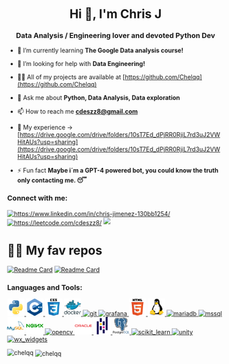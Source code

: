 <h1 align="center">Hi 👋, I'm Chris J</h1>
<h3 align="center">Data Analysis / Engineering lover and devoted Python Dev</h3>

- 🌱 I’m currently learning **The Google Data analysis course!**

- 🤝 I’m looking for help with **Data Engineering!**

- 👨‍💻 All of my projects are available at [https://github.com/Chelqq](https://github.com/Chelqq)

- 💬 Ask me about **Python, Data Analysis, Data exploration**

- 📫 How to reach me **cdeszz8@gmail.com**

- 📄 My experience -> [https://drive.google.com/drive/folders/10sT7Ed_dPjRR0RjiL7rd3uJ2VWHitAUs?usp=sharing](https://drive.google.com/drive/folders/10sT7Ed_dPjRR0RjiL7rd3uJ2VWHitAUs?usp=sharing)

- ⚡ Fun fact **Maybe i´m a GPT-4 powered bot, you could know the truth only contacting me. 😴**

<h3 align="left">Connect with me:</h3>
<p align="left">
<a href="https://linkedin.com/in/https://www.linkedin.com/in/chris-jimenez-130bb1254/" target="blank"><img align="center" src="https://raw.githubusercontent.com/rahuldkjain/github-profile-readme-generator/master/src/images/icons/Social/linked-in-alt.svg" alt="https://www.linkedin.com/in/chris-jimenez-130bb1254/" height="30" width="40" /></a>
<a href="https://leetcode.com/cdeszz8/" target="blank"><img align="center" src="https://raw.githubusercontent.com/rahuldkjain/github-profile-readme-generator/master/src/images/icons/Social/leet-code.svg" alt="https://leetcode.com/cdeszz8/" height="30" width="40" /></a>
<img src="{https://img.shields.io/badge/-Hackerrank-2EC866?style=for-the-badge&logo=HackerRank&logoColor=white}" />
</p>

# 🧑‍💻 My fav repos
[![Readme Card](https://github-readme-stats.vercel.app/api/pin/?username=chelqq&repo=Certifications&theme=transparent)](https://github.com/Chelqq/Certifications)
[![Readme Card](https://github-readme-stats.vercel.app/api/pin/?username=chelqq&repo=DataStructures_Lecture-CUCEI&theme=transparent)](https://github.com/Chelqq/DataStructures_Lecture-CUCEI)

<h3 align="left">Languages and Tools:</h3>
<p align="left"> 
<a href="https://www.python.org" target="_blank" rel="noreferrer"> <img src="https://raw.githubusercontent.com/devicons/devicon/master/icons/python/python-original.svg" alt="python" width="40" height="40"/> </a>
<a href="https://www.w3schools.com/cpp/" target="_blank" rel="noreferrer"> <img src="https://raw.githubusercontent.com/devicons/devicon/master/icons/cplusplus/cplusplus-original.svg" alt="cplusplus" width="40" height="40"/> </a>
<a href="https://www.w3schools.com/css/" target="_blank" rel="noreferrer"> <img src="https://raw.githubusercontent.com/devicons/devicon/master/icons/css3/css3-original-wordmark.svg" alt="css3" width="40" height="40"/> </a> 
<a href="https://www.docker.com/" target="_blank" rel="noreferrer"> <img src="https://raw.githubusercontent.com/devicons/devicon/master/icons/docker/docker-original-wordmark.svg" alt="docker" width="40" height="40"/> </a>
<a href="https://git-scm.com/" target="_blank" rel="noreferrer"> <img src="https://www.vectorlogo.zone/logos/git-scm/git-scm-icon.svg" alt="git" width="40" height="40"/> </a>
<a href="https://grafana.com" target="_blank" rel="noreferrer"> <img src="https://www.vectorlogo.zone/logos/grafana/grafana-icon.svg" alt="grafana" width="40" height="40"/> </a>
<a href="https://www.w3.org/html/" target="_blank" rel="noreferrer"> <img src="https://raw.githubusercontent.com/devicons/devicon/master/icons/html5/html5-original-wordmark.svg" alt="html5" width="40" height="40"/> </a> 
<a href="https://www.linux.org/" target="_blank" rel="noreferrer"> <img src="https://raw.githubusercontent.com/devicons/devicon/master/icons/linux/linux-original.svg" alt="linux" width="40" height="40"/> </a>
<a href="https://mariadb.org/" target="_blank" rel="noreferrer"> <img src="https://www.vectorlogo.zone/logos/mariadb/mariadb-icon.svg" alt="mariadb" width="40" height="40"/> </a>
<a href="https://www.microsoft.com/en-us/sql-server" target="_blank" rel="noreferrer"> <img src="https://www.svgrepo.com/show/303229/microsoft-sql-server-logo.svg" alt="mssql" width="40" height="40"/> </a>
<a href="https://www.mysql.com/" target="_blank" rel="noreferrer"> <img src="https://raw.githubusercontent.com/devicons/devicon/master/icons/mysql/mysql-original-wordmark.svg" alt="mysql" width="40" height="40"/> </a> <a href="https://www.nginx.com" target="_blank" rel="noreferrer"> <img src="https://raw.githubusercontent.com/devicons/devicon/master/icons/nginx/nginx-original.svg" alt="nginx" width="40" height="40"/> </a> 
<a href="https://opencv.org/" target="_blank" rel="noreferrer"> <img src="https://www.vectorlogo.zone/logos/opencv/opencv-icon.svg" alt="opencv" width="40" height="40"/> </a>
<a href="https://www.oracle.com/" target="_blank" rel="noreferrer"> <img src="https://raw.githubusercontent.com/devicons/devicon/master/icons/oracle/oracle-original.svg" alt="oracle" width="40" height="40"/> </a>
<a href="https://pandas.pydata.org/" target="_blank" rel="noreferrer"> <img src="https://raw.githubusercontent.com/devicons/devicon/2ae2a900d2f041da66e950e4d48052658d850630/icons/pandas/pandas-original.svg" alt="pandas" width="40" height="40"/> </a>
<a href="https://www.postgresql.org" target="_blank" rel="noreferrer"> <img src="https://raw.githubusercontent.com/devicons/devicon/master/icons/postgresql/postgresql-original-wordmark.svg" alt="postgresql" width="40" height="40"/> </a>
<a href="https://scikit-learn.org/" target="_blank" rel="noreferrer"> <img src="https://upload.wikimedia.org/wikipedia/commons/0/05/Scikit_learn_logo_small.svg" alt="scikit_learn" width="40" height="40"/> </a>
<a href="https://unity.com/" target="_blank" rel="noreferrer"> <img src="https://www.vectorlogo.zone/logos/unity3d/unity3d-icon.svg" alt="unity" width="40" height="40"/> </a> <a href="https://www.wxwidgets.org/" target="_blank" rel="noreferrer"> <img src="https://upload.wikimedia.org/wikipedia/commons/b/bb/WxWidgets.svg" alt="wx_widgets" width="40" height="40"/> </a> 
</p>
<p><img align="left" src="https://github-readme-stats.vercel.app/api/top-langs?username=chelqq&show_icons=true&locale=en&layout=compact" alt="chelqq" /></p>

<p>&nbsp;<img align="center" src="https://github-readme-stats.vercel.app/api?username=chelqq&show_icons=true&locale=en" alt="chelqq" /></p>


